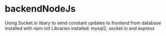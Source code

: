 # backendNodeJs
Using Socket.io libary to send constant updates to frontend from database
installed with npm init
Libraries installed: mysql2, socket.io and express
